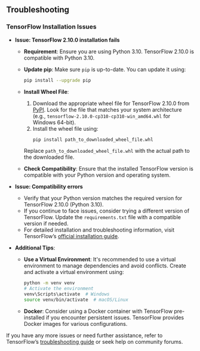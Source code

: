 ## Troubleshooting

### TensorFlow Installation Issues

- **Issue: TensorFlow 2.10.0 installation fails**
  - **Requirement**: Ensure you are using Python 3.10. TensorFlow 2.10.0 is compatible with Python 3.10.
  - **Update pip**: Make sure `pip` is up-to-date. You can update it using:
    ```bash
    pip install --upgrade pip
    ```
  - **Install Wheel File**:
    1. Download the appropriate wheel file for TensorFlow 2.10.0 from [PyPI](https://pypi.org/project/tensorflow/2.10.0/#files). Look for the file that matches your system architecture (e.g., `tensorflow-2.10.0-cp310-cp310-win_amd64.whl` for Windows 64-bit).
    2. Install the wheel file using:
       ```bash
       pip install path_to_downloaded_wheel_file.whl
       ```
    Replace `path_to_downloaded_wheel_file.whl` with the actual path to the downloaded file.

  - **Check Compatibility**: Ensure that the installed TensorFlow version is compatible with your Python version and operating system.

- **Issue: Compatibility errors**
  - Verify that your Python version matches the required version for TensorFlow 2.10.0 (Python 3.10).
  - If you continue to face issues, consider trying a different version of TensorFlow. Update the `requirements.txt` file with a compatible version if needed.
  - For detailed installation and troubleshooting information, visit TensorFlow’s [official installation guide](https://www.tensorflow.org/install/pip).

- **Additional Tips**:
  - **Use a Virtual Environment**: It's recommended to use a virtual environment to manage dependencies and avoid conflicts. Create and activate a virtual environment using:
    ```bash
    python -m venv venv
    # Activate the environment
    venv\Scripts\activate  # Windows
    source venv/bin/activate  # macOS/Linux
    ```
  - **Docker**: Consider using a Docker container with TensorFlow pre-installed if you encounter persistent issues. TensorFlow provides Docker images for various configurations.

If you have any more issues or need further assistance, refer to TensorFlow’s [troubleshooting guide](https://www.tensorflow.org/install/pip#troubleshooting) or seek help on community forums.
